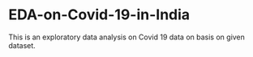 # EDA-on-Covid-19-in-India
This is an exploratory data analysis on Covid 19 data on basis on given dataset.
